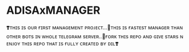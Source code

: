 # ADISAxMANAGER
❣️ᴛʜɪs ɪs ᴏᴜʀ ғɪʀsᴛ ᴍᴀɴᴀɢᴇᴍᴇɴᴛ ᴘʀᴏᴊᴇᴄᴛ...🌹ᴛʜɪs ɪs ғᴀsᴛᴇsᴛ ᴍᴀɴᴀɢᴇʀ ᴛʜᴀɴ ᴏᴛʜᴇʀ ʙᴏᴛs ɪɴ ᴡʜᴏʟᴇ ᴛᴇʟᴇɢʀᴀᴍ sᴇʀᴠᴇʀ..🌹ғᴏʀᴋ ᴛʜɪs ʀᴇᴘᴏ ᴀɴᴅ ɢɪᴠᴇ sᴛᴀʀs ɴ ᴇɴᴊᴏʏ ᴛʜɪs ʀᴇᴘᴏ ᴛʜᴀᴛ ɪs ғᴜʟʟʏ ᴄʀᴇᴀᴛᴇᴅ ʙʏ ᴅɪʟ❣️
